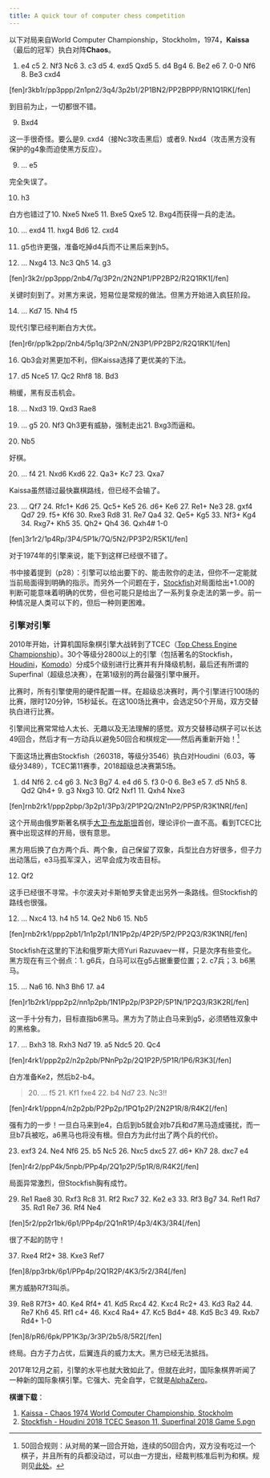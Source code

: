```yaml
---
title: A quick tour of computer chess competition
---
```


以下对局来自World Computer Championship，Stockholm，1974，**Kaissa**（最后的冠军）执白对阵**Chaos**。

1. e4 c5 2. Nf3 Nc6 3. c3 d5 4. exd5 Qxd5 5. d4 Bg4 6. Be2 e6 7. 0-0 Nf6 8. Be3 cxd4

[fen]r3kb1r/pp3ppp/2n1pn2/3q4/3p2b1/2P1BN2/PP2BPPP/RN1Q1RK[/fen]

到目前为止，一切都很不错。

9. Bxd4

这一手很奇怪。要么是9. cxd4（接Nc3攻击黑后）或者9. Nxd4（攻击黑方没有保护的g4象而迫使黑方反应）。

9. ... e5

完全失误了。

10. h3

白方也错过了10. Nxe5 Nxe5 11. Bxe5 Qxe5 12. Bxg4而获得一兵的走法。

10. ... exd4 11. hxg4 Bd6 12. cxd4

12. g5也许更强，准备吃掉d4兵而不让黑后来到h5。

12. ... Nxg4 13. Nc3 Qh5 14. g3

[fen]r3k2r/pp3ppp/2nb4/7q/3P2n/2N2NP1/PP2BP2/R2Q1RK1[/fen]

关键时刻到了。对黑方来说，短易位是常规的做法。但黑方开始进入疯狂阶段。

14. ... Kd7 15. Nh4 f5

现代引擎已经判断白方大优。

[fen]r6r/pp1k2pp/2nb4/5p1q/3P2nN/2N3P1/PP2BP2/R2Q1RK1[/fen]

16. Qb3会对黑更加不利，但Kaissa选择了更优美的下法。

16. d5 Nce5 17. Qc2 Rhf8 18. Bd3

稍缓，黑有反击机会。

18. ... Nxd3 19. Qxd3 Rae8

19. ... g5 20. Nf3 Qh3更有威胁，强制走出21. Bxg3而逼和。

20. Nb5

好棋。

20. ... f4 21. Nxd6 Kxd6 22. Qa3+ Kc7 23. Qxa7

Kaissa虽然错过最快赢棋路线，但已经不会输了。

23. ... Qf7 24. Rfc1+ Kd6 25. Qc5+ Ke5 26. d6+ Ke6 27. Re1+ Ne3 28. gxf4 Qd7 29. f5+ Kf6 30. Rxe3 Rd8 31. Re7 Qa4 32. Qe5+ Kg5 33. Nf3+ Kg4 34. Rxg7+ Kh5 35. Qh2+ Qh4 36. Qxh4# 1-0

[fen]3r1r2/1p4Rp/3P4/5P1k/7Q/5N2/PP3P2/R5K1[/fen]

对于1974年的引擎来说，能下到这样已经很不错了。

书中接着提到（p28）：引擎可以给出要下的、能击败你的走法，但你不一定能就当前局面得到明确的指示。而另外一个问题在于，[Stockfish](https://stockfishchess.org/)对局面给出+1.00的判断可能意味着明确的优势，但也可能只是给出了一系列复杂走法的第一步。前一种情况是人类可以下的，但后一种则更困难。

### 引擎对引擎

2010年开始，计算机国际象棋引擎大战转到了TCEC（[Top Chess Engine Championship](https://tcec-chess.com/)）。30个等级分2800以上的引擎（包括著名的Stockfish，[Houdini](http://www.cruxis.com/chess/houdini.htm)，[Komodo](https://komodochess.com/)）分成5个级别进行比赛并有升降级机制，最后还有所谓的Superfinal（超级总决赛），在第1级别的两台最强引擎中展开。

比赛时，所有引擎使用的硬件配置一样。在超级总决赛时，两个引擎进行100场的比赛，限时120分钟，15秒延长。在这100场比赛中，会选定50个开局，双方交替执白进行比赛。

引擎间比赛常常给人太长、无趣以及无法理解的感觉。双方交替移动棋子可以长达49回合，然后才有一方动兵以避免50回合和棋规定——然后再重新开始！[^1]

下面这场比赛由Stockfish（260318，等级分3546）执白对Houdini（6.03，等级分3489），TCEC第11赛季，2018超级总决赛第5场。

1. d4 Nf6 2. c4 g6 3. Nc3 Bg7 4. e4 d6 5. f3 0-0 6. Be3 e5 7. d5 Nh5 8. Qd2 Qh4+ 9. g3 Nxg3 10. Qf2 Nxf1 11. Qxh4 Nxe3

[fen]rnb2rk1/ppp2pbp/3p2p1/3Pp3/2P1P2Q/2N1nP2/PP5P/R3K1NR[/fen]

这个开局由俄罗斯著名棋手[大卫·布龙斯坦](https://zh.wikipedia.org/wiki/%E5%A4%A7%E5%8D%AB%C2%B7%E5%B8%83%E9%BE%99%E6%96%AF%E5%9D%A6)首创，理论评价一直不高。看到TCEC比赛中出现这样的开局，很有意思。

黑方用后换了白方两个兵、两个象，自己保留了双象，兵型比白方好很多，但子力出动落后，e3马孤军深入，迟早会成为攻击目标。

12. Qf2

这手已经很不寻常。卡尔波夫对卡斯帕罗夫曾走出另外一条路线。但Stockfish的路线也很强。

12. ... Nxc4 13. h4 h5 14. Qe2 Nb6 15. Nb5

[fen]rnb2rk1/ppp2pb1/1n1p2p1/1N1Pp2p/4P2P/5P2/PP2Q3/R3K1NR[/fen]

Stockfish在这里的下法和俄罗斯大师Yuri Razuvaev一样，只是次序有些变化。黑方现在有三个弱点：1. g6兵，白马可以在g5占据重要位置；2. c7兵；3. b6黑马。

15. ... Na6 16. Nh3 Bh6 17. a4

[fen]r1b2rk1/ppp2p2/nn1p2pb/1N1Pp2p/P3P2P/5P1N/1P2Q3/R3K2R[/fen]

这一手十分有力，目标直指b6黑马。黑方为了防止白马来到g5，必须牺牲双象中的黑格象。

17. ... Bxh3 18. Rxh3 Nd7 19. a5 Ndc5 20. Qc4

[fen]r4rk1/ppp2p2/n2p2pb/PNnPp2p/2Q1P2P/5P1R/1P6/R3K3[/fen]

白方准备Ke2，然后b2-b4。

>20. ... f5 21. Kf1 fxe4 22. b4 Nd7 23. Nc3!!

[fen]r4rk1/pppn4/n2p2pb/P2Pp2p/1PQ1p2P/2N2P1R/8/R4K2[/fen]

强有力的一步！一旦白马来到e4，白后到b5就会对b7兵和d7黑马造成骚扰，而一旦b7兵被吃，a6黑马也将没有根。但白方为此付出了两个兵的代价。

23. exf3 24. Ne4 Nf6 25. b5 Nc5 26. Nxc5 dxc5 27. d6+ Kh7 28. dxc7 e4

[fen]r4r2/ppP4k/5npb/PPp4p/2Q1p2P/5p1R/8/R4K2[/fen]

局面异常激烈，但Stockfish胸有成竹。

29. Re1 Rae8 30. Rxf3 Rc8 31. Rf2 Rxc7 32. Ke2 e3 33. Rf3 Bg7 34. Ref1 Rd7 35. Rd1 Re7 36. Rf4 Ne4

[fen]5r2/pp2r1bk/6p1/PPp4p/2Q1nR1P/4p3/4K3/3R4[/fen]

很了不起的防守！

37. Rxe4 Rf2+ 38. Kxe3 Ref7

[fen]8/pp3rbk/6p1/PPp4p/2Q1R2P/4K3/5r2/3R4[/fen]

黑方威胁R7f3叫杀。

39. Re8 R7f3+ 40. Ke4 Rf4+ 41. Kd5 Rxc4 42. Kxc4 Rc2+ 43. Kd3 Ra2 44. Re7 Kh6 45. Rf1 c4+ 46. Kxc4 Ra4+ 47. Kc5 Bd4+ 48. Kd5 Bc3 49. Rxb7 Rd4+ 1-0

[fen]8/pR6/6pk/PP1K3p/3r3P/2b5/8/5R2[/fen]

终局。白方子力占优，后翼连兵的威力太大。黑方已经无法抵挡。

2017年12月之前，引擎的水平也就大致如此了。但就在此时，国际象棋界听闻了一种新的国际象棋引擎。它强大、完全自学，它就是[AlphaZero](https://deepmind.com/blog/article/alphazero-shedding-new-light-grand-games-chess-shogi-and-go)。

**棋谱下载**：

1. [Kaissa - Chaos 1974 World Computer Championship, Stockholm](./Kaissa-Chaos_1974_World_Computer_Championship_Stockholm.pgn)
2. [Stockfish - Houdini 2018 TCEC Season 11, Superfinal 2018 Game 5.pgn](Stockfish-Houdini_2018_TCEC_Season_11_Superfinal_2018_Game_5.pgn)

[^1]: 50回合规则：从对局的某一回合开始，连续的50回合内，双方没有吃过一个棋子，并且所有的兵都没动过，可以由一方提出，经裁判核准后判为和棋。规则见[此处](https://jingyan.baidu.com/article/148a1921a2b0c94d71c3b1f8.html)。
